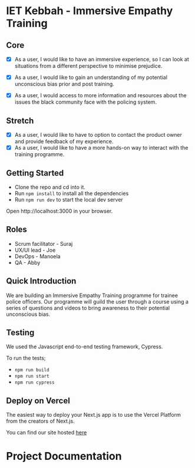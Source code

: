 # IET Kebbah - Immersive Empathy Training

## Core

- [x] As a user, I would like to have an immersive experience, so I can look at situations from a different perspective to minimise prejudice.

- [x] As a user, I would like to gain an understanding of my potential unconscious bias prior and post training.

- [x] As a user, I would access to more information and resources about the issues the black community face with the policing system.

## Stretch

- [x] As a user, I would like to have to option to contact the product owner and provide feedback of my experience. 
- [x] As a user, I would like to have a more hands-on way to interact with the training programme.

## Getting Started

- Clone the repo and cd into it.
- Run `npm install` to install all the dependencies
- Run `npm run dev` to start the local dev server

Open http://localhost:3000 in your browser.

## Roles

- Scrum facilitator - Suraj
- UX/UI lead - Joe
- DevOps - Manoela
- QA - Abby

##  Quick Introduction

We are building an Immersive Empathy Training programme for trainee police officers. Our programme will guild the user through a course using a series of questions and videos to bring awareness to their potential unconscious bias.

## Testing

We used the Javascript end-to-end testing framework, Cypress.

To run the tests;

- `npm run build`
- `npm run start`
- `npm run cypress`

## Deploy on Vercel

The easiest way to deploy your Next.js app is to use the Vercel Platform from the creators of Next.js.

You can find our site hosted [here](https://iet-kebbah.vercel.app/)

# Project Documentation 

